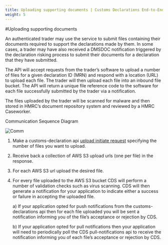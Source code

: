 ```yaml
---
title: Uploading supporting documents | Customs Declarations End-to-End Service Guide
weight: 5
---
```


#Uploading supporting documents

An authenticated trader may use the service to submit files containing their documents required to support the declarations made by them. In some cases, a trader may have also received a DMSDOC notification triggered by the declaration risking process to submit their documents for a declaration that they have submitted.

The API will accept requests from the trader’s software to upload a number of files for a given declaration ID (MRN) and respond with a location (URL) to upload each file. The trader will then upload each file into an inbound file bucket. The API will return a unique file reference code to the software for each file successfully submitted by the trader via a notification.

The files uploaded by the trader will be scanned for malware and then stored in
HMRC’s document repository system and reviewed by a HMRC Caseworker.

Communication Sequence Diagram

![Comm](/documentation/resources/File_Upload_Sequence_Diagram.png)

1. Make a customs-declaration api [upload initiate request](/api-documentation/docs/api/service/customs-declarations#_submit-an-upload-initiate-request_post_accordion) specifying the number of files you want to upload.
2. Receive back a collection of AWS S3 upload urls (one per file) in the response. 
3. For each AWS S3 url upload the desired file. 
4. For every file uploaded to the AWS S3 bucket CDS will perform a number of validation checks such as virus scanning. CDS will then generate a notification for your application to indicate either a success or failure in accepting the uploaded file.
 
    a) If your application opted for push notifications from the customs-declarations api then for each file uploaded you will be sent a notification informing you of the file’s acceptance or rejection by CDS.
    
    b) If your application opted for pull notifications then your application will need to periodically poll the CDS pull-notifications api to receive the notification informing you of each file’s acceptance or rejection by CDS.